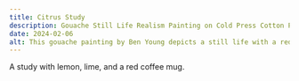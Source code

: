 ```yaml
---
title: Citrus Study
description: Gouache Still Life Realism Painting on Cold Press Cotton Paper.
date: 2024-02-06
alt: This gouache painting by Ben Young depicts a still life with a red mug in the center, a green lime on the left, and a bright yellow lemon on the right, all set against a dark, textured background.
---
```


A study with lemon, lime, and a red coffee mug.